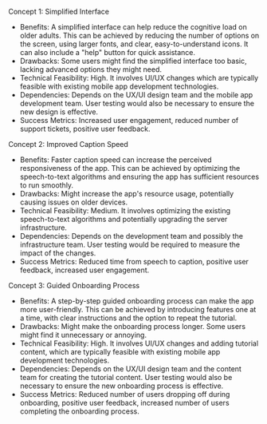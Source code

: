 Concept 1: Simplified Interface
- Benefits: A simplified interface can help reduce the cognitive load on older adults. This can be achieved by reducing the number of options on the screen, using larger fonts, and clear, easy-to-understand icons. It can also include a "help" button for quick assistance.
- Drawbacks: Some users might find the simplified interface too basic, lacking advanced options they might need.
- Technical Feasibility: High. It involves UI/UX changes which are typically feasible with existing mobile app development technologies.
- Dependencies: Depends on the UX/UI design team and the mobile app development team. User testing would also be necessary to ensure the new design is effective.
- Success Metrics: Increased user engagement, reduced number of support tickets, positive user feedback.

Concept 2: Improved Caption Speed
- Benefits: Faster caption speed can increase the perceived responsiveness of the app. This can be achieved by optimizing the speech-to-text algorithms and ensuring the app has sufficient resources to run smoothly.
- Drawbacks: Might increase the app's resource usage, potentially causing issues on older devices.
- Technical Feasibility: Medium. It involves optimizing the existing speech-to-text algorithms and potentially upgrading the server infrastructure.
- Dependencies: Depends on the development team and possibly the infrastructure team. User testing would be required to measure the impact of the changes.
- Success Metrics: Reduced time from speech to caption, positive user feedback, increased user engagement.

Concept 3: Guided Onboarding Process
- Benefits: A step-by-step guided onboarding process can make the app more user-friendly. This can be achieved by introducing features one at a time, with clear instructions and the option to repeat the tutorial.
- Drawbacks: Might make the onboarding process longer. Some users might find it unnecessary or annoying.
- Technical Feasibility: High. It involves UI/UX changes and adding tutorial content, which are typically feasible with existing mobile app development technologies.
- Dependencies: Depends on the UX/UI design team and the content team for creating the tutorial content. User testing would also be necessary to ensure the new onboarding process is effective.
- Success Metrics: Reduced number of users dropping off during onboarding, positive user feedback, increased number of users completing the onboarding process.